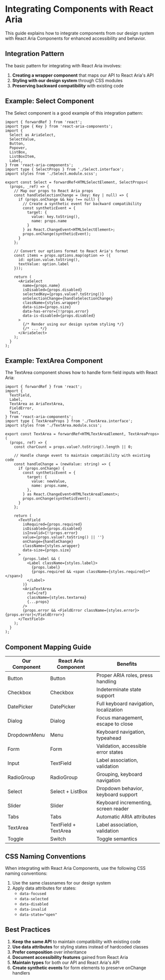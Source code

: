 # Integrating Components with React Aria

This guide explains how to integrate components from our design system with React Aria Components for enhanced accessibility and behavior.

## Integration Pattern

The basic pattern for integrating with React Aria involves:

1. **Creating a wrapper component** that maps our API to React Aria's API
2. **Styling with our design system** through CSS modules
3. **Preserving backward compatibility** with existing code

## Example: Select Component

The Select component is a good example of this integration pattern:

```tsx
import { forwardRef } from 'react';
import type { Key } from 'react-aria-components';
import {
  Select as AriaSelect,
  SelectValue,
  Button,
  Popover,
  ListBox,
  ListBoxItem,
  Label,
} from 'react-aria-components';
import type { SelectProps } from './Select.interface';
import styles from './Select.module.scss';

export const Select = forwardRef<HTMLSelectElement, SelectProps>(
  (props, _ref) => {
    // Map our props to React Aria props
    const handleSelectionChange = (key: Key | null) => {
      if (props.onChange && key !== null) {
        // Create a synthetic event for backward compatibility
        const syntheticEvent = {
          target: {
            value: key.toString(),
            name: props.name
          }
        } as React.ChangeEvent<HTMLSelectElement>;
        props.onChange(syntheticEvent);
      }
    };

    // Convert our options format to React Aria's format
    const items = props.options.map(option => ({
      id: option.value.toString(),
      textValue: option.label
    }));

    return (
      <AriaSelect
        name={props.name}
        isDisabled={props.disabled}
        selectedKey={props.value?.toString()}
        onSelectionChange={handleSelectionChange}
        className={styles.wrapper}
        data-size={props.size}
        data-has-error={!!props.error}
        data-is-disabled={props.disabled}
      >
        {/* Render using our design system styling */}
        {/* ... */}
      </AriaSelect>
    );
  }
);
```

## Example: TextArea Component

The TextArea component shows how to handle form field inputs with React Aria:

```tsx
import { forwardRef } from 'react';
import {
  TextField,
  Label,
  TextArea as AriaTextArea,
  FieldError,
  Text,
} from 'react-aria-components';
import type { TextAreaProps } from './TextArea.interface';
import styles from './TextArea.module.scss';

export const TextArea = forwardRef<HTMLTextAreaElement, TextAreaProps>(
  (props, ref) => {
    const charCount = props.value?.toString().length || 0;

    // Handle change event to maintain compatibility with existing code
    const handleChange = (newValue: string) => {
      if (props.onChange) {
        const syntheticEvent = {
          target: {
            value: newValue,
            name: props.name,
          },
        } as React.ChangeEvent<HTMLTextAreaElement>;
        props.onChange(syntheticEvent);
      }
    };

    return (
      <TextField
        isRequired={props.required}
        isDisabled={props.disabled}
        isInvalid={!!props.error}
        value={props.value?.toString() || ''}
        onChange={handleChange}
        className={styles.wrapper}
        data-size={props.size}
      >
        {props.label && (
          <Label className={styles.label}>
            {props.label}
            {props.required && <span className={styles.required}>*</span>}
          </Label>
        )}
        <AriaTextArea 
          ref={ref}
          className={styles.textarea}
          {...props}
        />
        {props.error && <FieldError className={styles.error}>{props.error}</FieldError>}
      </TextField>
    );
  }
);
```

## Component Mapping Guide

| Our Component | React Aria Component | Benefits |
|---------------|---------------------|----------|
| Button | Button | Proper ARIA roles, press handling |
| Checkbox | Checkbox | Indeterminate state support |
| DatePicker | DatePicker | Full keyboard navigation, localization |
| Dialog | Dialog | Focus management, escape to close |
| DropdownMenu | Menu | Keyboard navigation, typeahead |
| Form | Form | Validation, accessible error states |
| Input | TextField | Label association, validation |
| RadioGroup | RadioGroup | Grouping, keyboard navigation |
| Select | Select + ListBox | Dropdown behavior, keyboard support |
| Slider | Slider | Keyboard incrementing, screen reader |
| Tabs | Tabs | Automatic ARIA attributes |
| TextArea | TextField + TextArea | Label association, validation |
| Toggle | Switch | Toggle semantics |

## CSS Naming Conventions

When integrating with React Aria Components, use the following CSS naming conventions:

1. Use the same classnames for our design system
2. Apply data attributes for states:
   - `data-focused`
   - `data-selected`
   - `data-disabled`
   - `data-invalid`
   - `data-state="open"`

## Best Practices

1. **Keep the same API** to maintain compatibility with existing code
2. **Use data attributes** for styling states instead of hardcoded classes
3. **Prefer composition** over inheritance
4. **Document accessibility features** gained from React Aria
5. **Maintain types** for both our API and React Aria's API
6. **Create synthetic events** for form elements to preserve onChange handlers
